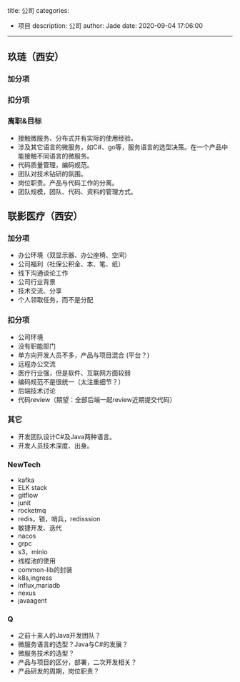 title: 公司
categories:
  - 项目
description: 公司
author: Jade
date: 2020-09-04 17:06:00
---

## 玖琏（西安）
### 加分项
### 扣分项

### 离职&目标
- 接触微服务、分布式并有实际的使用经验。
- 涉及其它语言的微服务，如C#、go等，服务语言的选型决策。在一个产品中能接触不同语言的微服务。
- 代码质量管理，编码规范。
- 团队对技术钻研的氛围。
- 岗位职责。产品与代码工作的分离。
- 团队规模，团队、代码、资料的管理方式。

## 联影医疗（西安）
### 加分项
- 办公环境（双显示器、办公座椅、空间）
- 公司福利（社保公积金、本、笔、纸）
- 线下沟通谈论工作
- 公司行业背景
- 技术交流、分享
- 个人领取任务，而不是分配

### 扣分项
- 公司环境
- 没有职能部门
- 单方向开发人员不多，产品与项目混合 (平台？)
- 远程办公交流
- 医疗行业强，但是软件、互联网方面较弱
- 编码规范不是很统一（太注重细节？）
- 后端技术讨论
- 代码review（期望：全部后端一起review近期提交代码）

### 其它
- 开发团队设计C#及Java两种语言。
- 开发人员技术深度、出身。

### NewTech
- kafka
- ELK stack
- gitflow
- junit
- rocketmq
- redis，锁，哨兵，redisssion
- 敏捷开发、迭代
- nacos
- grpc
- s3，minio
- 线程池的使用
- common-lib的封装
- k8s,ingress
- influx,mariadb
- nexus
- javaagent

### Q
- 之前十来人的Java开发团队？
- 微服务语言的选型？Java与C#的发展？
- 微服务技术的选型？
- 产品与项目的区分，部署，二次开发相关？
- 产品研发的周期，岗位职责？
